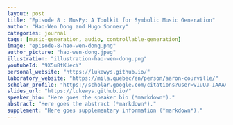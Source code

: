 ```yaml
---
layout: post
title: "Episode 8 : MusPy: A Toolkit for Symbolic Music Generation"
author: "Hao-Wen Dong and Hugo Sonnery"
categories: journal
tags: [music-generation, audio, controllable-generation]
image: "episode-8-hao-wen-dong.png"
author_picture: "hao-wen-dong.jpeg"
illustration: "illustration-hao-wen-dong.png"
youtubeId: "9X5u8tKUecY"
personal_website: "https://lukewys.github.io/"
laboratory_website: "https://mila.quebec/en/person/aaron-courville/"
scholar_profile: "https://scholar.google.com/citations?user=vIuUJ-IAAAAJ&hl=zh-CN"
slides_url: "https://lukewys.github.io/"
speaker_bio: "Here goes the speaker bio (*markdown*)."
abstract: "Here goes the abstract (*markdown*)."
supplement: "Here goes supplementary information (*markdown*)."
---
```

